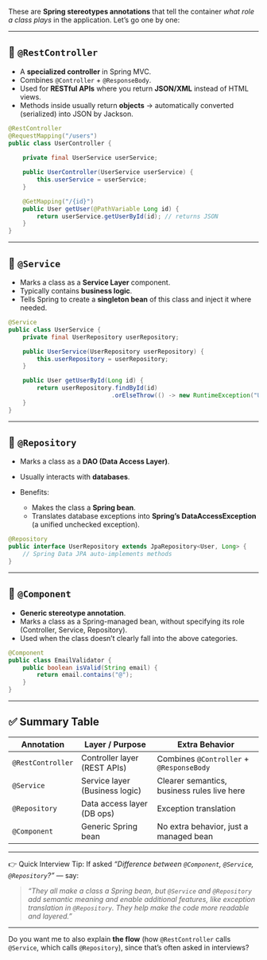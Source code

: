 These are **Spring stereotypes annotations** that tell the container *what role a class plays* in the application. Let’s go one by one:

---

## 🔹 `@RestController`

* A **specialized controller** in Spring MVC.
* Combines `@Controller` + `@ResponseBody`.
* Used for **RESTful APIs** where you return **JSON/XML** instead of HTML views.
* Methods inside usually return **objects** → automatically converted (serialized) into JSON by Jackson.

```java
@RestController
@RequestMapping("/users")
public class UserController {
    
    private final UserService userService;

    public UserController(UserService userService) {
        this.userService = userService;
    }

    @GetMapping("/{id}")
    public User getUser(@PathVariable Long id) {
        return userService.getUserById(id); // returns JSON
    }
}
```

---

## 🔹 `@Service`

* Marks a class as a **Service Layer** component.
* Typically contains **business logic**.
* Tells Spring to create a **singleton bean** of this class and inject it where needed.

```java
@Service
public class UserService {
    private final UserRepository userRepository;

    public UserService(UserRepository userRepository) {
        this.userRepository = userRepository;
    }

    public User getUserById(Long id) {
        return userRepository.findById(id)
                             .orElseThrow(() -> new RuntimeException("User not found"));
    }
}
```

---

## 🔹 `@Repository`

* Marks a class as a **DAO (Data Access Layer)**.
* Usually interacts with **databases**.
* Benefits:

  * Makes the class a **Spring bean**.
  * Translates database exceptions into **Spring’s DataAccessException** (a unified unchecked exception).

```java
@Repository
public interface UserRepository extends JpaRepository<User, Long> {
    // Spring Data JPA auto-implements methods
}
```

---

## 🔹 `@Component`

* **Generic stereotype annotation**.
* Marks a class as a Spring-managed bean, without specifying its role (Controller, Service, Repository).
* Used when the class doesn’t clearly fall into the above categories.

```java
@Component
public class EmailValidator {
    public boolean isValid(String email) {
        return email.contains("@");
    }
}
```

---

## ✅ Summary Table

| Annotation        | Layer / Purpose                | Extra Behavior                              |
| ----------------- | ------------------------------ | ------------------------------------------- |
| `@RestController` | Controller layer (REST APIs)   | Combines `@Controller` + `@ResponseBody`    |
| `@Service`        | Service layer (Business logic) | Clearer semantics, business rules live here |
| `@Repository`     | Data access layer (DB ops)     | Exception translation                       |
| `@Component`      | Generic Spring bean            | No extra behavior, just a managed bean      |

---

👉 Quick Interview Tip:
If asked *“Difference between `@Component`, `@Service`, `@Repository`?”* — say:

> *“They all make a class a Spring bean, but `@Service` and `@Repository` add semantic meaning and enable additional features, like exception translation in `@Repository`. They help make the code more readable and layered.”*

---

Do you want me to also explain **the flow** (how `@RestController` calls `@Service`, which calls `@Repository`), since that’s often asked in interviews?
